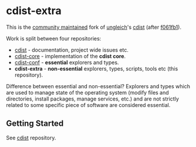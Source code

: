 # cdist-extra

This is the [community maintained](https://github.com/cdist-community)
fork of [ungleich](https://github.com/ungleich)'s [cdist](https://github.com/ungleich/cdist)
(after [f061fb1](https://github.com/ungleich/cdist/commit/f061fb168ddacc894cb6e9882ff5c8ba002fadd8)).

Work is split between four repositories:

* [cdist](https://github.com/cdist-community/cdist) - documentation, project wide issues etc.
* [cdist-core](https://github.com/cdist-community/cdist-core) - implementation of the **cdist core**.
* [cdist-conf](https://github.com/cdist-community/cdist-conf) - **essential** explorers and types.
* **cdist-extra** - **non-essential** explorers, types, scripts, tools etc (this repository).

Difference between essential and non-essential? Explorers and types which are
used to manage state of the operating system (modify files and directories,
install packages, manage services, etc.) and are not strictly related to some
specific piece of software are considered essential.

## Getting Started

See [cdist](https://github.com/cdist-community/cdist) repository.
